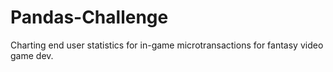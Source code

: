 # Pandas-Challenge
Charting end user statistics for in-game microtransactions for fantasy video game dev.

